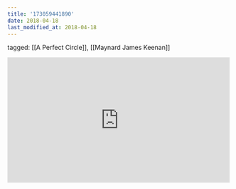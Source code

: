 ```yaml
---
title: '173059441890'
date: 2018-04-18
last_modified_at: 2018-04-18
---
```

tagged: [[A Perfect Circle]], [[Maynard James Keenan]]
<iframe allow="accelerometer; autoplay; clipboard-write; encrypted-media; gyroscope; picture-in-picture" allowfullscreen="" frameborder="0" height="281" id="youtube_iframe" src="https://www.youtube.com/embed/r03V9OEJlgg?feature=oembed&amp;enablejsapi=1&amp;origin=https://safe.txmblr.com&amp;wmode=opaque" width="500"></iframe>